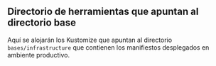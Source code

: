 ## Directorio de herramientas que apuntan al directorio base

Aquí se alojarán los Kustomize que apuntan al directorio `bases/infrastructure` que contienen los manifiestos desplegados en ambiente productivo.
